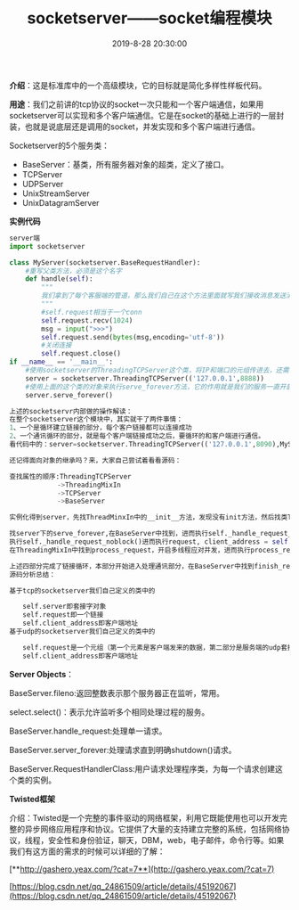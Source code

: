 ﻿---
title: socketserver——socket编程模块
id: 11
date: 2019-8-28 20:30:00
tags: 第三方模块
comments: true
---

**介绍**：这是标准库中的一个高级模块，它的目标就是简化多样性样板代码。

**用途**：我们之前讲的tcp协议的socket一次只能和一个客户端通信，如果用socketserver可以实现和多个客户端通信。它是在socket的基础上进行的一层封装，也就是说底层还是调用的socket，并发实现和多个客户端进行通信。

Socketserver的5个服务类：

- BaseServer：基类，所有服务器对象的超类，定义了接口。
- TCPServer
- UDPServer
- UnixStreamServer
- UnixDatagramServer

**实例代码**

```python
server端
import socketserver

class MyServer(socketserver.BaseRequestHandler):
	#重写父类方法，必须是这个名字
    def handle(self):
        """
        我们拿到了每个客服端的管道，那么我们自己在这个方法里面就写我们接收消息发送消息的逻辑就可以了。
        """
        #self.request相当于一个conn
		self.request.recv(1024)
		msg = input(">>>")
		self.request.send(bytes(msg,encoding='utf-8'))
        #关闭连接
		self.request.close()
if __name__ == '__main__':
    #使用socketserver的ThreadingTCPServer这个类，将IP和端口的元组传进去，还需要将我们上面定义的类传进去，实例化得到server这个对象的时候初始化__init__自动执行里面的代码，里面把所有的事情都干了，相当于我们通过它进行了bind，listen。
	server = socketserver.ThreadingTCPServer(('127.0.0.1',8888))
    #使用上面的这个类的对象来执行serve_forever方法，它的作用就是我们的服务一直开启，serve_forever帮我们进行accept
	server.serve_forever()
```

```python
上述的socketservr内部做的操作解读：
在整个socketserver这个模块中，其实就干了两件事情：
1、一个是循环建立链接的部分，每个客户链接都可以连接成功  
2、一个通讯循环的部分，就是每个客户端链接成功之后，要循环的和客户端进行通信。
看代码中的：server=socketserver.ThreadingTCPServer(('127.0.0.1',8090),MyServer)

还记得面向对象的继承吗？来，大家自己尝试着看看源码：

查找属性的顺序:ThreadingTCPServer
			->ThreadingMixIn
    		->TCPServer
			->BaseServer

实例化得到server，先找ThreadMinxIn中的__init__方法，发现没有init方法，然后找类ThreadingTCPServer的__init__,在TCPServer中找到，在里面创建了socket对象，进而执行server_bind（相当于bind）,server_active（点进去看执行了listen）

找server下的serve_forever,在BaseServer中找到，进而执行self._handle_request_noblock()，该方法同样是在BaseServer中
执行self._handle_request_noblock()进而执行request, client_address = self.get_request()（就是TCPServer中的self.socket.accept()），然后执行self.process_request(request, client_address)
在ThreadingMixIn中找到process_request，开启多线程应对并发，进而执行process_request_thread，执行self.finish_request(request, client_address)

上述四部分完成了链接循环，本部分开始进入处理通讯部分，在BaseServer中找到finish_request,触发我们自己定义的类的实例化，去找__init__方法，而我们自己定义的类没有该方法，则去它的父类也就是BaseRequestHandler中找....
源码分析总结：

基于tcp的socketserver我们自己定义的类中的

　　self.server即套接字对象
　　self.request即一个链接
　　self.client_address即客户端地址
基于udp的socketserver我们自己定义的类中的

　　self.request是一个元组（第一个元素是客户端发来的数据，第二部分是服务端的udp套接字对象），如(b'adsf', <socket.socket fd=200, family=AddressFamily.AF_INET, type=SocketKind.SOCK_DGRAM, proto=0, laddr=('127.0.0.1', 8080)>)
　　self.client_address即客户端地址
```

**Server Objects**：

BaseServer.fileno:返回整数表示那个服务器正在监听，常用。

select.select()：表示允许监听多个相同处理过程的服务。

BaseServer.handle_request:处理单一请求。

BaseServer.server_forever:处理请求直到明确shutdown()请求。

BaseServer.RequestHandlerClass:用户请求处理程序类，为每一个请求创建这个类的实例。

**Twisted框架**

介绍：Twisted是一个完整的事件驱动的网络框架，利用它既能使用也可以开发完整的异步网络应用程序和协议。它提供了大量的支持建立完整的系统，包括网络协议，线程，安全性和身份验证，聊天，DBM，web，电子邮件，命令行等。如果我们有这方面的需求的时候可以详细的了解：

[**http://gashero.yeax.com/?cat=7**](http://gashero.yeax.com/?cat=7)

[https://blog.csdn.net/qq_24861509/article/details/45192067](https://blog.csdn.net/qq_24861509/article/details/45192067)

